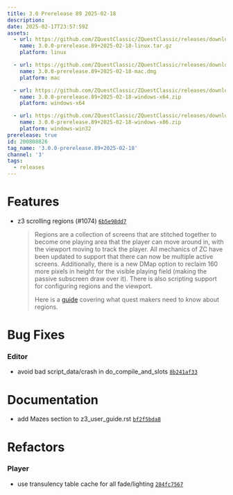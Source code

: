 ```yaml
---
title: 3.0 Prerelease 89 2025-02-18
description: 
date: 2025-02-17T23:57:59Z
assets: 
  - url: https://github.com/ZQuestClassic/ZQuestClassic/releases/download/3.0.0-prerelease.89%2B2025-02-18/3.0.0-prerelease.89%2B2025-02-18-linux.tar.gz
    name: 3.0.0-prerelease.89+2025-02-18-linux.tar.gz
    platform: linux

  - url: https://github.com/ZQuestClassic/ZQuestClassic/releases/download/3.0.0-prerelease.89%2B2025-02-18/3.0.0-prerelease.89%2B2025-02-18-mac.dmg
    name: 3.0.0-prerelease.89+2025-02-18-mac.dmg
    platform: mac

  - url: https://github.com/ZQuestClassic/ZQuestClassic/releases/download/3.0.0-prerelease.89%2B2025-02-18/3.0.0-prerelease.89%2B2025-02-18-windows-x64.zip
    name: 3.0.0-prerelease.89+2025-02-18-windows-x64.zip
    platform: windows-x64

  - url: https://github.com/ZQuestClassic/ZQuestClassic/releases/download/3.0.0-prerelease.89%2B2025-02-18/3.0.0-prerelease.89%2B2025-02-18-windows-x86.zip
    name: 3.0.0-prerelease.89+2025-02-18-windows-x86.zip
    platform: windows-win32
prerelease: true
id: 200808826
tag_name: '3.0.0-prerelease.89+2025-02-18'
channel: '3'
tags:
  - releases
---
```





# Features

- z3 scrolling regions (#1074) [`6b5e98dd7`](https://github.com/ZQuestClassic/ZQuestClassic/commit/6b5e98dd706812c478504f6984b06f6111da5dcd)
   &nbsp;
   >Regions are a collection of screens that are stitched together to become one playing area that the player can move around in, with the viewport moving to track the player. All mechanics of ZC have been updated to support that there can now be multiple active screens. Additionally, there is a new DMap option to reclaim 160 more pixels in height for the visible playing field (making the passive subscreen draw over it). There is also scripting support for configuring regions and the viewport.  
   >
   >Here is a [guide](https://docs.zquestclassic.com/tutorials/z3_user_guide) covering what quest makers need to know about regions. 
   >

# Bug Fixes

### Editor

- avoid bad script_data/crash in do_compile_and_slots [`8b241af33`](https://github.com/ZQuestClassic/ZQuestClassic/commit/8b241af33a7d291eb5af0d724eccadade52763bd)

# Documentation

- add Mazes section to z3_user_guide.rst [`bf2f5bda8`](https://github.com/ZQuestClassic/ZQuestClassic/commit/bf2f5bda83730b5de4bc73f3f7f015230c782ccf)

# Refactors

### Player

- use transulency table cache for all fade/lighting [`284fc7567`](https://github.com/ZQuestClassic/ZQuestClassic/commit/284fc7567d8846ab3867235de14995dd5906a599)
